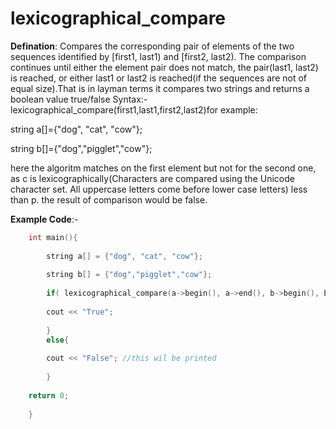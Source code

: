 # lexicographical_compare

**Defination**: Compares the corresponding pair of elements of the two sequences identified by [first1, last1) and [first2, last2).
The comparison continues until either the element pair does not match, the pair(last1, last2) is reached, or either last1 or last2 is reached(if the sequences are not of equal size).That is in layman terms it compares two strings and returns a boolean value true/false
Syntax:- lexicographical_compare(first1,last1,first2,last2)for example:

string a[]={"dog", "cat", "cow"};

string b[]={"dog","pigglet","cow"};

here the algoritm matches on the first element but not for the second one, as c is lexicographically(Characters are compared using the Unicode character set. All uppercase letters come before lower case letters)
less than p.
the result of comparison would be false.


**Example Code**:-
```cpp
    int main(){   
        
        string a[] = {"dog", "cat", "cow"};
        
        string b[] = {"dog","pigglet","cow"};
      
        if( lexicographical_compare(a->begin(), a->end(), b->begin(), b->end())) { 
        
        cout << "True"; 
          
        } 
        else{ 
        
        cout << "False"; //this wil be printed
          
        } 
    
    return 0;
    
    } 
    
```

